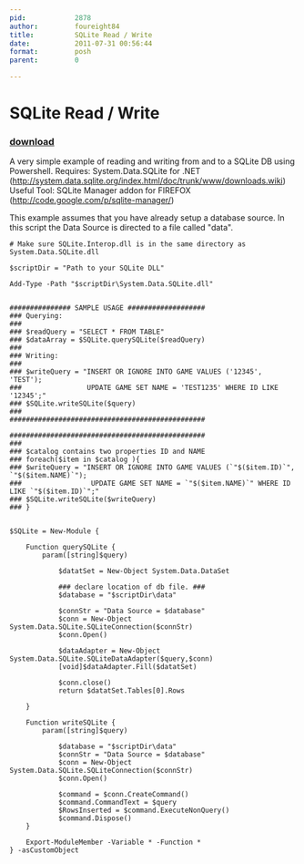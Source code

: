 ```yaml
---
pid:            2878
author:         foureight84
title:          SQLite Read / Write
date:           2011-07-31 00:56:44
format:         posh
parent:         0

---
```


# SQLite Read / Write

### [download](Scripts\2878.ps1)

A very simple example of reading and writing from and to a SQLite DB using Powershell.
Requires: System.Data.SQLite for .NET (http://system.data.sqlite.org/index.html/doc/trunk/www/downloads.wiki)
Useful Tool: SQLite Manager addon for FIREFOX (http://code.google.com/p/sqlite-manager/)

This example assumes that you have already setup a database source. In this script the Data Source is directed to a file called "data".

```posh
# Make sure SQLite.Interop.dll is in the same directory as System.Data.SQLite.dll

$scriptDir = "Path to your SQLite DLL"

Add-Type -Path "$scriptDir\System.Data.SQLite.dll"


############### SAMPLE USAGE ###################
### Querying:
###
### $readQuery = "SELECT * FROM TABLE"
### $dataArray = $SQLite.querySQLite($readQuery)
###
### Writing:
###
### $writeQuery = "INSERT OR IGNORE INTO GAME VALUES ('12345', 'TEST');
###                UPDATE GAME SET NAME = 'TEST1235' WHERE ID LIKE '12345';"
### $SQLite.writeSQLite($query)
###
################################################

################################################
###
### $catalog contains two properties ID and NAME
### foreach($item in $catalog ){
###	$writeQuery = "INSERT OR IGNORE INTO GAME VALUES (`"$($item.ID)`", `"$($item.NAME)`");
###					UPDATE GAME SET NAME = `"$($item.NAME)`" WHERE ID LIKE `"$($item.ID)`";"
###	$SQLite.writeSQLite($writeQuery)
### }


$SQLite = New-Module { 

	Function querySQLite {
		param([string]$query)

			$datatSet = New-Object System.Data.DataSet
			
			### declare location of db file. ###
			$database = "$scriptDir\data"
			
			$connStr = "Data Source = $database"
			$conn = New-Object System.Data.SQLite.SQLiteConnection($connStr)
			$conn.Open()

			$dataAdapter = New-Object System.Data.SQLite.SQLiteDataAdapter($query,$conn)
			[void]$dataAdapter.Fill($datatSet)
			
			$conn.close()
			return $datatSet.Tables[0].Rows
			
	}
	
	Function writeSQLite {
		param([string]$query)
		
			$database = "$scriptDir\data"
			$connStr = "Data Source = $database"
			$conn = New-Object System.Data.SQLite.SQLiteConnection($connStr)
			$conn.Open()
			
			$command = $conn.CreateCommand()
			$command.CommandText = $query
			$RowsInserted = $command.ExecuteNonQuery()
			$command.Dispose()
	}
	
	Export-ModuleMember -Variable * -Function * 
} -asCustomObject 

```
